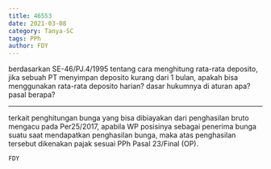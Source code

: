 ```yaml
---
title: 46553
date: 2021-03-08
category: Tanya-SC
tags: PPh
author: FDY
---
```


berdasarkan SE-46/PJ.4/1995 tentang cara menghitung rata-rata deposito, jika sebuah PT menyimpan deposito kurang dari 1 bulan, apakah bisa menggunakan rata-rata deposito harian? dasar hukumnya di aturan apa? pasal berapa?

---

terkait penghitungan bunga yang bisa dibiayakan dari penghasilan bruto mengacu pada Per25/2017, apabila WP posisinya sebagai penerima bunga suatu saat mendapatkan penghasilan bunga, maka atas penghasilan tersebut dikenakan pajak sesuai PPh Pasal 23/Final (OP).

`FDY`
